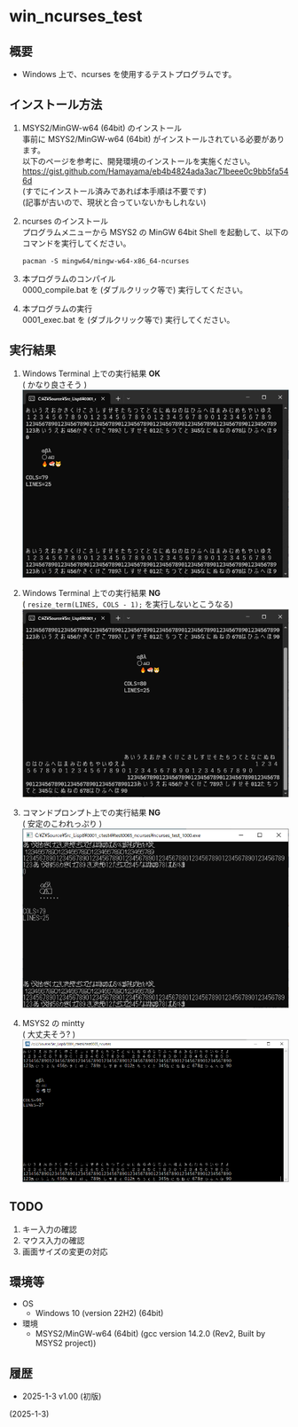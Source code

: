 # win_ncurses_test

## 概要
- Windows 上で、ncurses を使用するテストプログラムです。


## インストール方法
1. MSYS2/MinGW-w64 (64bit) のインストール  
   事前に MSYS2/MinGW-w64 (64bit) がインストールされている必要があります。  
   以下のページを参考に、開発環境のインストールを実施ください。  
   https://gist.github.com/Hamayama/eb4b4824ada3ac71beee0c9bb5fa546d  
   (すでにインストール済みであれば本手順は不要です)  
   (記事が古いので、現状と合っていないかもしれない)

2. ncurses のインストール  
   プログラムメニューから MSYS2 の MinGW 64bit Shell を起動して、以下のコマンドを実行してください。
   ```
   pacman -S mingw64/mingw-w64-x86_64-ncurses
   ```

3. 本プログラムのコンパイル  
   0000_compile.bat を (ダブルクリック等で) 実行してください。

4. 本プログラムの実行  
   0001_exec.bat を (ダブルクリック等で) 実行してください。


## 実行結果
1. Windows Terminal 上での実行結果 **OK**  
   ( かなり良さそう )
   ![image](image/winterm_0001_OK.png)

2. Windows Terminal 上での実行結果 **NG**  
   ( `resize_term(LINES, COLS - 1);` を実行しないとこうなる)
   ![image](image/winterm_0002_NG.png)

3. コマンドプロンプト上での実行結果 **NG**  
   ( 安定のこわれっぷり )
   ![image](image/cmd_exe_0001_NG.png)

4. MSYS2 の mintty  
   ( 大丈夫そう? )
   ![image](image/mintty_0001.png)


## TODO
1. キー入力の確認
2. マウス入力の確認
3. 画面サイズの変更の対応


## 環境等
- OS
  - Windows 10 (version 22H2) (64bit)
- 環境
  - MSYS2/MinGW-w64 (64bit) (gcc version 14.2.0 (Rev2, Built by MSYS2 project))


## 履歴
- 2025-1-3 v1.00 (初版)


(2025-1-3)
